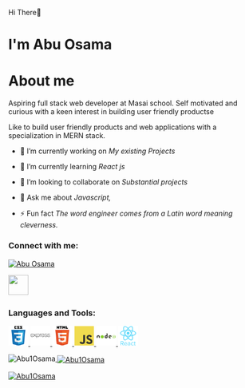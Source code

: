 <p>Hi There👋</p>
<h1>I'm Abu Osama</h1>
<h1>About me</h1>
<p>Aspiring full stack web developer at Masai school. Self motivated and curious with a keen interest in building user friendly productse </p>





<p align="left" font >Like to build user friendly products and web applications with a specialization in MERN stack.</p>


- 🔭 I’m currently working on *My existing Projects*


- 🌱 I’m currently learning *React js*

- 👯 I’m looking to collaborate on *Substantial projects*

- 💬 Ask me about *Javascript,*

- ⚡ Fun fact *The word engineer comes from a Latin word meaning cleverness.*


<h3 align="left">Connect with me:</h3>
<p align="left">
<a href="https://www.linkedin.com/in/abuosama9884/" target="blank"><img align="center" src="https://raw.githubusercontent.com/rahuldkjain/github-profile-readme-generator/master/src/images/icons/Social/linked-in-alt.svg" alt="Abu Osama" height="30" width="40" /></a>
</p>
<p align="left">
<a href="https://abu1osama.github.io/" target="_blank"> <img  src="https://cdn-icons-png.flaticon.com/512/522/522510.png" height="40" width="40" /> </a>
</p>

<h3 align="left">Languages and Tools:</h3>
<p align="left"> <a href="https://getbootstrap.com" target="_blank" rel="noreferrer"> 

<img  src="https://raw.githubusercontent.com/devicons/devicon/master/icons/css3/css3-original-wordmark.svg" alt="css3" width="40" height="40"/> </a> <a href="https://expressjs.com" target="_blank" rel="noreferrer">
<img src="https://raw.githubusercontent.com/devicons/devicon/master/icons/express/express-original-wordmark.svg" alt="express" width="40" height="40"/> </a> <a href="https://www.w3.org/html/" target="_blank" rel="noreferrer">
<img src="https://raw.githubusercontent.com/devicons/devicon/master/icons/html5/html5-original-wordmark.svg" alt="html5" width="40" height="40"/> </a> <a href="https://developer.mozilla.org/en-US/docs/Web/JavaScript" target="_blank" rel="noreferrer">
<img src="https://raw.githubusercontent.com/devicons/devicon/master/icons/javascript/javascript-original.svg" alt="javascript" width="40" height="40"/> </a> <a href="https://www.mongodb.com/" target="_blank" rel="noreferrer">
<img src="https://raw.githubusercontent.com/devicons/devicon/master/icons/nodejs/nodejs-original-wordmark.svg" alt="nodejs" width="40" height="40"/> </a> <a href="https://reactjs.org/" target="_blank" rel="noreferrer">
<img src="https://raw.githubusercontent.com/devicons/devicon/master/icons/react/react-original-wordmark.svg" alt="react" width="40" height="40"/> </a> <a href="https://redux.js.org" target="_blank" rel="noreferrer">



<p><img align="left" src="https://github-readme-stats.vercel.app/api/top-langs?username=Abu1Osama&show_icons=true&locale=en&layout=compact" alt="Abu1Osama" /></p>

<p>&nbsp;<img align="center" src="https://github-readme-stats.vercel.app/api?username=Abu1Osama&show_icons=true&locale=en" alt="Abu1Osama" /></p>

<p><img align="center" src="https://github-readme-streak-stats.herokuapp.com/?user=Abu1Osama&" alt="Abu1Osama" /></p>
